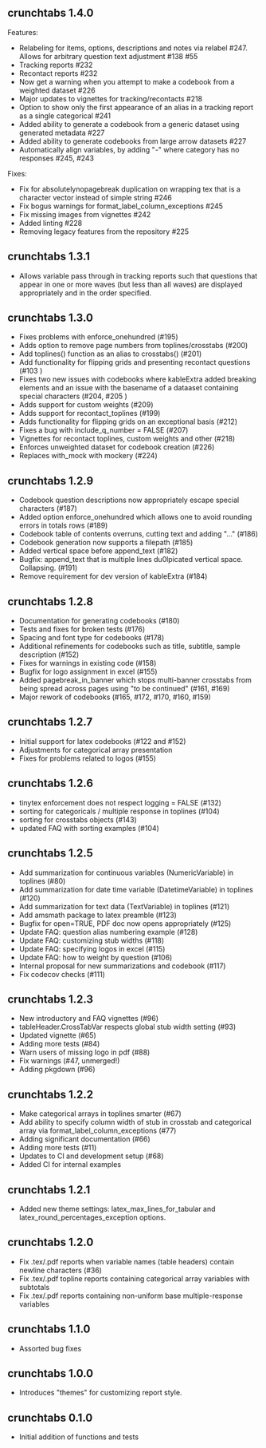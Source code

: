 ## crunchtabs 1.4.0

Features:

- Relabeling for items, options, descriptions and notes via relabel #247. Allows for arbitrary question text adjustment #138 #55
- Tracking reports #232
- Recontact reports #232
- Now get a warning when you attempt to make a codebook from a weighted dataset #226
- Major updates to vignettes for tracking/recontacts #218
- Option to show only the first appearance of an alias in a tracking report as a single categorical #241
- Added ability to generate a codebook from a generic dataset using generated metadata #227
- Added ability to generate codebooks from large arrow datasets #227
- Automatically align variables, by adding "-" where category has no responses #245, #243

Fixes:

- Fix for absolutelynopagebreak duplication on wrapping tex that is a character vector instead of simple string #246
- Fix bogus warnings for format_label_column_exceptions #245
- Fix missing images from vignettes #242
- Added linting #228
- Removing legacy features from the repository #225

## crunchtabs 1.3.1

- Allows variable pass through in tracking reports such that questions that appear in one or more waves (but less than all waves) are displayed appropriately and in the order specified. 

## crunchtabs 1.3.0

- Fixes problems with enforce_onehundred (#195)
- Adds option to remove page numbers from toplines/crosstabs (#200)
- Add toplines() function as an alias to crosstabs() (#201)
- Add functionality for flipping grids and presenting recontact questions (#103 )
- Fixes two new issues with codebooks where kableExtra added breaking elements and an issue with the basename of a dataaset containing special characters (#204, #205 )
- Adds support for custom weights (#209)
- Adds support for recontact_toplines (#199)
- Adds functionality for flipping grids on an exceptional basis (#212)
- Fixes a bug with include_q_number = FALSE (#207)
- Vignettes for recontact toplines, custom weights and other (#218)
- Enforces unweighted dataset for codebook creation (#226)
- Replaces with_mock with mockery (#224)

## crunchtabs 1.2.9

- Codebook question descriptions now appropriately escape special characters (#187)
- Added option enforce_onehundred which allows one to avoid rounding errors in totals rows (#189)
- Codebook table of contents overruns, cutting text and adding "..." (#186)
- Codebook generation now supports a filepath (#185)
- Added vertical space before append_text (#182)
- Bugfix: append_text that is multiple lines du0lpicated vertical space. Collapsing. (#191)
- Remove requirement for dev version of kableExtra (#184)

## crunchtabs 1.2.8

- Documentation for generating codebooks (#180)
- Tests and fixes for broken tests (#176)
- Spacing and font type for codebooks (#178)
- Additional refinements for codebooks such as title, subtitle, sample description (#152)
- Fixes for warnings in existing code (#158)
- Bugfix for logo assignment in excel (#155)
- Added pagebreak_in_banner which stops multi-banner crosstabs from being spread across pages using "to be continued" (#161, #169)
- Major rework of codebooks (#165, #172, #170, #160, #159)

## crunchtabs 1.2.7

- Initial support for latex codebooks (#122 and #152)
- Adjustments for categorical array presentation
- Fixes for problems related to logos (#155)

## crunchtabs 1.2.6
 
- tinytex enforcement does not respect logging = FALSE (#132)
- sorting for categoricals / multiple response in toplines (#104)
- sorting for crosstabs objects (#143)
- updated FAQ with sorting examples (#104)

## crunchtabs 1.2.5

* Add summarization for continuous variables (NumericVariable) in toplines (#80)
* Add summarization for date time variable (DatetimeVariable) in toplines (#120)
* Add summarization for text data (TextVariable) in toplines (#121)
* Add amsmath package to latex preamble (#123)
* Bugfix for open=TRUE, PDF doc now opens appropriately (#125)
* Update FAQ: question alias numbering example (#128)
* Update FAQ: customizing stub widths (#118)
* Update FAQ: specifying logos in excel (#115)
* Update FAQ: how to weight by question (#106)
* Internal proposal for new summarizations and codebook (#117)
* Fix codecov checks (#111)

## crunchtabs 1.2.3

* New introductory and FAQ vignettes (#96)
* tableHeader.CrossTabVar respects global stub width setting (#93)
* Updated vignette (#65)
* Adding more tests (#84)
* Warn users of missing logo in pdf (#88)
* Fix warnings (#47, unmerged!)
* Adding pkgdown (#96)

## crunchtabs 1.2.2

* Make categorical arrays in toplines smarter (#67)
* Add ability to specify column width of stub in crosstab and categorical array via format_label_column_exceptions (#77)
* Adding significant documentation (#66)
* Adding more tests (#11)
* Updates to CI and development setup (#68)
* Added CI for internal examples

## crunchtabs 1.2.1

* Added new theme settings: latex_max_lines_for_tabular and latex_round_percentages_exception options.

## crunchtabs 1.2.0

* Fix .tex/.pdf reports when variable names (table headers) contain newline characters (#36)
* Fix .tex/.pdf topline reports containing categorical array variables with subtotals
* Fix .tex/.pdf reports containing non-uniform base multiple-response variables

## crunchtabs 1.1.0

* Assorted bug fixes

## crunchtabs 1.0.0

* Introduces "themes" for customizing report style.

## crunchtabs 0.1.0

* Initial addition of functions and tests
